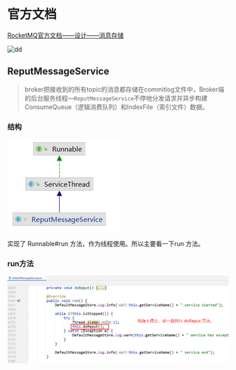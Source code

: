 # 官方文档
[RocketMQ官方文档——设计——消息存储](https://gitee.com/anxiaole/rocketmq/blob/master/docs/cn/design.md#1-%E6%B6%88%E6%81%AF%E5%AD%98%E5%82%A8)

![dd](https://gitee.com/anxiaole/rocketmq/raw/master/docs/cn/image/rocketmq_design_1.png)









## ReputMessageService

> broker把接收到的所有topic的消息都存储在commitlog文件中，Broker端的后台服务线程—`ReputMessageService`不停地分发请求并异步构建ConsumeQueue（逻辑消费队列）和IndexFile（索引文件）数据。
>

### **结构**

![image-20211013105127979](images/image-20211013105127979.png)

实现了 Runnable#run 方法，作为线程使用。所以主要看一下run 方法。

### **run方法**

![image-20211013110306184](images/image-20211013110306184.png)





